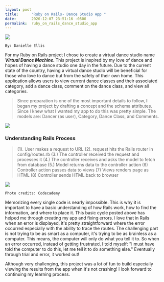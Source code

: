 ```yaml
---
layout: post
title:      "Ruby on Rails- Dance Studio App "
date:       2020-12-07 23:51:16 -0500
permalink:  ruby_on_rails_dance_studio_app
---
```


![](https://i.imgur.com/fobVxux.png?1)
```
By: Danielle Ellis
```

For my Ruby on Rails project I chose to create a virtual dance studio name ***Virtual Dance Machine***. This project is inspired by my love of dance and hopes of having a dance studio one day in the future. Due to the current state of the country, having a virtual dance studio will be beneficial for those who love to dance but from the safety of their own home. This application allows users to view current dance classes and their associated category, add a dance class, comment on the dance class, and view all categories. 

> Since preparation is one of the most important details to follow, I began my project by drafting a concept and the schema attributes. Since I knew what I wanted my app to do this was pretty simple. The models are: Dancer (as user), Category, Dance Class, and Comments. 

![](https://i.imgur.com/zcf4Qei.png)

### Understanding Rails Process

> (1). User makes a request to URL (2). request hits the Rails router in config/routes.rb (3.) The controller received the request and processes it (4.) The controller receives and asks the model to fetch from database (5.) Model returns data to the controller action (6) Controller action passes data to views (7) Views renders page as HTML (8) Controller sends HTML back to browser 

![](https://i.imgur.com/E03YJeA.png)
```
Photo credits: Codecademy
```

Memorizing every single code is nearly impossible. This is why it is important to have a basic understanding of how Rails work, how to find the information, and where to place it. This basic cycle posted above has helped me through creating my app and fixing errors. I love that in Rails when an error is displayed, it's pretty straightforward where the error occurred especially with the ability to trace the routes. The challenging part is not trying to be as smart as a computer, it's trying to be as brainless as a computer. This means, the computer will only do what you tell it to. So when an error occurred, instead of getting frustrated, I told myself:  "I must have told the computer to do this, let me tell it to do something else." Eventually through trial and error, it worked out! 

Although very challenging, this project was a lot of fun to build especially viewing the results from the app when it's not crashing! I look forward to continuing my learning process. 

